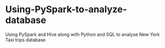 # Using-PySpark-to-analyze-database
Using PySpark and Hive along with Python and SQL to analyse New York Taxi trips database
